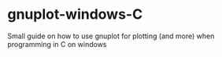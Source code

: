 # gnuplot-windows-C
Small guide on how to use gnuplot for plotting (and more) when programming in C on windows
